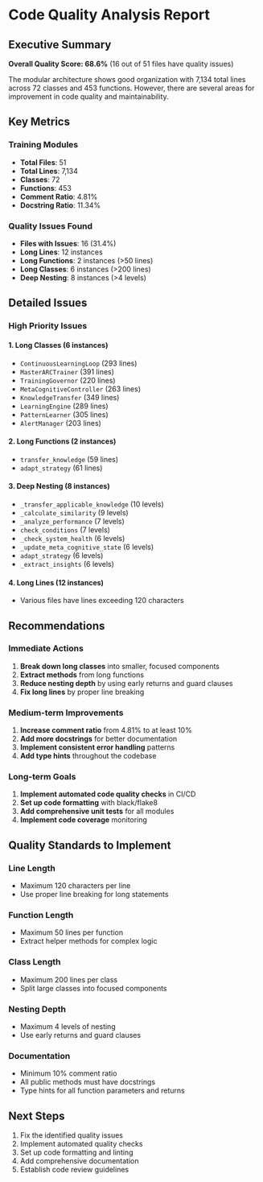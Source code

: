 # Code Quality Analysis Report

## Executive Summary

**Overall Quality Score: 68.6%** (16 out of 51 files have quality issues)

The modular architecture shows good organization with 7,134 total lines across 72 classes and 453 functions. However, there are several areas for improvement in code quality and maintainability.

## Key Metrics

### Training Modules
- **Total Files**: 51
- **Total Lines**: 7,134
- **Classes**: 72
- **Functions**: 453
- **Comment Ratio**: 4.81%
- **Docstring Ratio**: 11.34%

### Quality Issues Found
- **Files with Issues**: 16 (31.4%)
- **Long Lines**: 12 instances
- **Long Functions**: 2 instances (>50 lines)
- **Long Classes**: 6 instances (>200 lines)
- **Deep Nesting**: 8 instances (>4 levels)

## Detailed Issues

### High Priority Issues

#### 1. Long Classes (6 instances)
- `ContinuousLearningLoop` (293 lines)
- `MasterARCTrainer` (391 lines)
- `TrainingGovernor` (220 lines)
- `MetaCognitiveController` (263 lines)
- `KnowledgeTransfer` (349 lines)
- `LearningEngine` (289 lines)
- `PatternLearner` (305 lines)
- `AlertManager` (203 lines)

#### 2. Long Functions (2 instances)
- `transfer_knowledge` (59 lines)
- `adapt_strategy` (61 lines)

#### 3. Deep Nesting (8 instances)
- `_transfer_applicable_knowledge` (10 levels)
- `_calculate_similarity` (9 levels)
- `_analyze_performance` (7 levels)
- `check_conditions` (7 levels)
- `_check_system_health` (6 levels)
- `_update_meta_cognitive_state` (6 levels)
- `adapt_strategy` (6 levels)
- `_extract_insights` (6 levels)

#### 4. Long Lines (12 instances)
- Various files have lines exceeding 120 characters

## Recommendations

### Immediate Actions
1. **Break down long classes** into smaller, focused components
2. **Extract methods** from long functions
3. **Reduce nesting depth** by using early returns and guard clauses
4. **Fix long lines** by proper line breaking

### Medium-term Improvements
1. **Increase comment ratio** from 4.81% to at least 10%
2. **Add more docstrings** for better documentation
3. **Implement consistent error handling** patterns
4. **Add type hints** throughout the codebase

### Long-term Goals
1. **Implement automated code quality checks** in CI/CD
2. **Set up code formatting** with black/flake8
3. **Add comprehensive unit tests** for all modules
4. **Implement code coverage** monitoring

## Quality Standards to Implement

### Line Length
- Maximum 120 characters per line
- Use proper line breaking for long statements

### Function Length
- Maximum 50 lines per function
- Extract helper methods for complex logic

### Class Length
- Maximum 200 lines per class
- Split large classes into focused components

### Nesting Depth
- Maximum 4 levels of nesting
- Use early returns and guard clauses

### Documentation
- Minimum 10% comment ratio
- All public methods must have docstrings
- Type hints for all function parameters and returns

## Next Steps

1. Fix the identified quality issues
2. Implement automated quality checks
3. Set up code formatting and linting
4. Add comprehensive documentation
5. Establish code review guidelines

